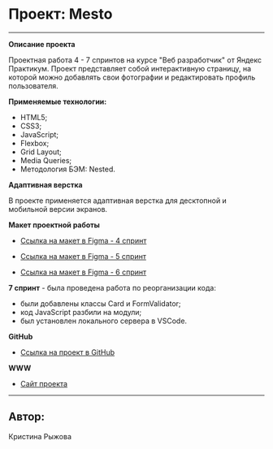 # Проект: Mesto

__________________________________________________________________

**Описание проекта**

Проектная работа 4 - 7 спринтов на курсе "Веб разработчик" от Яндекс Практикум.
Проект представляет собой интерактивную страницу, на которой можно добавлять свои фотографии и редактировать профиль пользователя.

**Применяемые технологии:**

   - HTML5;
   - CSS3;
   - JavaScript;
   - Flexbox;
   - Grid Layout;
   - Media Queries;
   - Методология БЭМ: Nested.

**Адаптивная верстка**

В проекте применяется адаптивная верстка для десктопной и мобильной версии экранов.

**Макет проектной работы**

   - [Ссылка на макет в Figma - 4 спринт](https://www.figma.com/file/2cn9N9jSkmxD84oJik7xL7/JavaScript.-Sprint-4?node-id=0%3A1)

   - [Ссылка на макет в Figma - 5 спринт](https://www.figma.com/file/bjyvbKKJN2naO0ucURl2Z0/JavaScript.-Sprint-5?node-id=0%3A1)

   - [Ссылка на макет в Figma - 6 спринт](https://www.figma.com/file/kRVLKwYG3d1HGLvh7JFWRT/JavaScript.-Sprint-6?node-id=0%3A1)

   **7 спринт** - была проведена работа по реорганизации кода:
   - были добавлены классы Card и FormValidator;
   - код JavaScript разбили на модули;
   - был установлен локального сервера в VSCode.

**GitHub**

   - [Ссылка на проект в GitHub](https://github.com/KristinaRyzhova/mesto)


**WWW**

   - [Сайт проекта](https://kristinaryzhova.github.io/mesto/)
________________________________________________________________

## Автор:
Кристина Рыжова